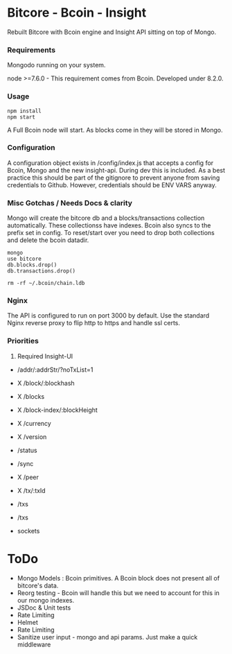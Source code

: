 # Bitcore - Bcoin - Insight
Rebuilt Bitcore with Bcoin engine and Insight API sitting on top of Mongo.

### Requirements
Mongodo running on your system.

node >=7.6.0 - This requirement comes from Bcoin. Developed under 8.2.0.

### Usage
```
npm install
npm start
```

A Full Bcoin node will start. As blocks come in they will be stored in Mongo.

### Configuration

A configuration object exists in /config/index.js that accepts a config for Bcoin, Mongo and the new insight-api. During dev this is included. As a best practice this should be part of the gitignore to prevent anyone from saving credentials to Github. However, credentials should be ENV VARS anyway.

### Misc Gotchas / Needs Docs & clarity

Mongo will create the bitcore db and a blocks/transactions collection automatically. These collectionss have indexes. Bcoin also syncs to the prefix set in config. To reset/start over you need to drop both collections and delete the bcoin datadir.

```
mongo
use bitcore
db.blocks.drop()
db.transactions.drop()

rm -rf ~/.bcoin/chain.ldb
```

### Nginx

The API is configured to run on port 3000 by default. Use the standard Nginx reverse proxy to flip http to https and handle ssl certs.

### Priorities
1. Required Insight-UI

* /addr/:addrStr/?noTxList=1
* X /block/:blockhash
* X /blocks
* X /block-index/:blockHeight
* X /currency
* X /version
* /status
* /sync
* X /peer
* X /tx/:txId
* /txs
* /txs

* sockets

# ToDo
* Mongo Models : Bcoin primitives. A Bcoin block does not present all of bitcore's data.
* Reorg testing - Bcoin will handle this but we need to account for this in our mongo indexes.
* JSDoc & Unit tests
* Rate Limiting
* Helmet
* Rate Limiting
* Sanitize user input - mongo and api params. Just make a quick middleware